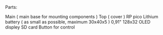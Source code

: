 Parts:

Main ( main base for mounting components ) 
Top ( cover ) 
RP pico 
Lithium battery ( as small as possible, maximum 30x40x5 )
0,91" 128x32 OLED displey
SD card 
Button for control 
